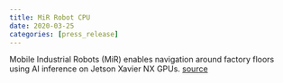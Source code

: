 ```yaml
---
title: MiR Robot CPU
date: 2020-03-25
categories: [press_release]
---
```


Mobile Industrial Robots (MiR) enables navigation around factory floors using AI inference on Jetson Xavier NX GPUs.
[source](https://blogs.nvidia.com/blog/2020/03/25/mir-robots-ai/)
